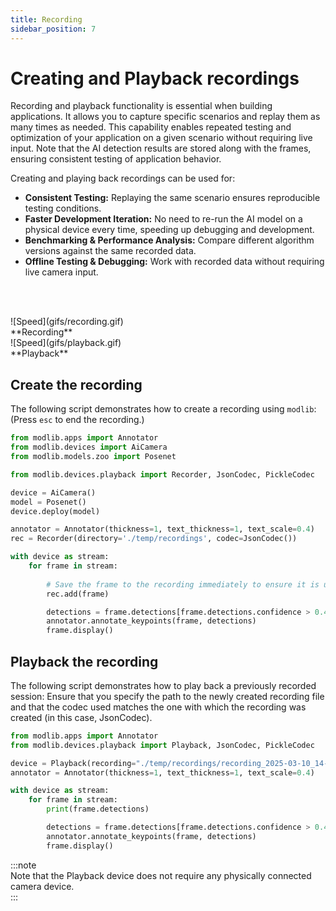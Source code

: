 ```yaml
---
title: Recording
sidebar_position: 7
---
```


# Creating and Playback recordings

Recording and playback functionality is essential when building applications. It allows you to capture specific scenarios and replay them as many times as needed. This capability enables repeated testing and optimization of your application on a given scenario without requiring live input. Note that the AI detection results are stored along with the frames, ensuring consistent testing of application behavior.

Creating and playing back recordings can be used for:
- **Consistent Testing:** Replaying the same scenario ensures reproducible testing conditions.
- **Faster Development Iteration:** No need to re-run the AI model on a physical device every time, speeding up debugging and development.
- **Benchmarking & Performance Analysis:** Compare different algorithm versions against the same recorded data.
- **Offline Testing & Debugging:** Work with recorded data without requiring live camera input.

<br></br>

<div style={{display: 'flex', gap: '20px'}}>
    <div style={{flex: 1}}>
        ![Speed](gifs/recording.gif)
        <div style={{textAlign: 'center', fontSize: '0.7em', marginTop: '-20px'}}>
            **Recording**
        </div>
    </div>
    <div style={{flex: 1}}>
        ![Speed](gifs/playback.gif)
        <div style={{textAlign: 'center', fontSize: '0.7em', marginTop: '-20px'}}>
            **Playback**
        </div>
    </div>
</div>

## Create the recording

The following script demonstrates how to create a recording using `modlib`:
(Press `esc` to end the recording.)

```python title="rec.py"
from modlib.apps import Annotator
from modlib.devices import AiCamera
from modlib.models.zoo import Posenet

from modlib.devices.playback import Recorder, JsonCodec, PickleCodec

device = AiCamera()
model = Posenet()
device.deploy(model)

annotator = Annotator(thickness=1, text_thickness=1, text_scale=0.4)
rec = Recorder(directory='./temp/recordings', codec=JsonCodec())

with device as stream:
    for frame in stream:
        
        # Save the frame to the recording immediately to ensure it is unaltered.
        rec.add(frame)

        detections = frame.detections[frame.detections.confidence > 0.4]
        annotator.annotate_keypoints(frame, detections)
        frame.display()
```


## Playback the recording

The following script demonstrates how to play back a previously recorded session:
Ensure that you specify the path to the newly created recording file and that the codec used matches the one with which the recording was created (in this case, JsonCodec).

```python title="play.py"
from modlib.apps import Annotator
from modlib.devices.playback import Playback, JsonCodec, PickleCodec

device = Playback(recording="./temp/recordings/recording_2025-03-10_14-12-00.json", codec=JsonCodec())
annotator = Annotator(thickness=1, text_thickness=1, text_scale=0.4)

with device as stream:
    for frame in stream:
        print(frame.detections)

        detections = frame.detections[frame.detections.confidence > 0.4]
        annotator.annotate_keypoints(frame, detections)
        frame.display()
```

:::note  
Note that the Playback device does not require any physically connected camera device.  
:::
